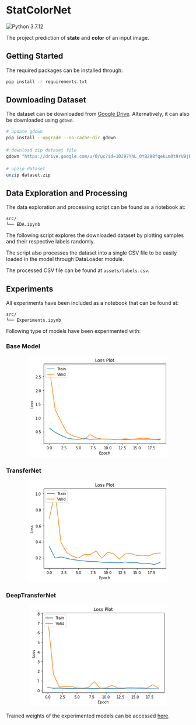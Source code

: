 # StatColorNet
![Python 3.7.12](https://img.shields.io/badge/python-3.7.12-blue.svg?style=plastic)

The project prediction of **state** and **color** of an input image.

## Getting Started
The required packages can be installed through: 
```sh
pip install -r requirements.txt
```

## Downloading Dataset 
The dataset can be downloaded from [Google Drive](https://drive.google.com/file/d/10J97YhL_0YB298fqekLm0t9rU9jRWEoD/view?usp=sharing). Alternatively, it can also be downloaded using `gdown`. 

```sh
# update gdown
pip install --upgrade --no-cache-dir gdown

# download zip dataset file 
gdown "https://drive.google.com/u/0/uc?id=10J97YhL_0YB298fqekLm0t9rU9jRWEoD" -O dataset.zip

# upzip dataset
unzip dataset.zip
```

## Data Exploration and Processing
The data exploration and processing script can be found as a notebook at: 
```
src/
└── EDA.ipynb
```

The following script explores the downloaded dataset by plotting samples and their respective labels randomly. 

The script also processes the dataset into a single CSV file to be easily loaded in the model through DataLoader module. 

The processed CSV file can be found at `assets/labels.csv`.

## Experiments 
All experiments have been included as a notebook that can be found at: 
```
src/
└── Experiments.ipynb
```

Following type of models have been experimented with: 

### Base Model 
<p align="center">
  <img src="assets/base_plot.png">
</p>

### TransferNet
<p align="center">
  <img src="assets/transfer_plot.png">
</p>

### DeepTransferNet
<p align="center">
  <img src="assets/deep_transfer.png">
</p>

Trained weights of the experimented models can be accessed [here](https://drive.google.com/drive/folders/1CxLhvCcz7fjmsntrIUAlcKG4fEsuf71M?usp=sharing).